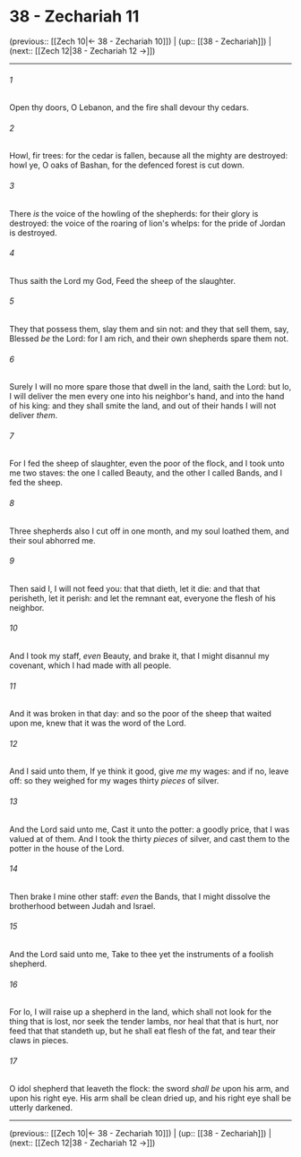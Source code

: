 # 38 - Zechariah 11

(previous:: [[Zech 10|← 38 - Zechariah 10]]) | (up:: [[38 - Zechariah]]) | (next:: [[Zech 12|38 - Zechariah 12 →]])

***


###### 1 
Open thy doors, O Lebanon, and the fire shall devour thy cedars. 

###### 2 
Howl, fir trees: for the cedar is fallen, because all the mighty are destroyed: howl ye, O oaks of Bashan, for the defenced forest is cut down. 

###### 3 
There _is_ the voice of the howling of the shepherds: for their glory is destroyed: the voice of the roaring of lion's whelps: for the pride of Jordan is destroyed. 

###### 4 
Thus saith the Lord my God, Feed the sheep of the slaughter. 

###### 5 
They that possess them, slay them and sin not: and they that sell them, say, Blessed _be_ the Lord: for I am rich, and their own shepherds spare them not. 

###### 6 
Surely I will no more spare those that dwell in the land, saith the Lord: but lo, I will deliver the men every one into his neighbor's hand, and into the hand of his king: and they shall smite the land, and out of their hands I will not deliver _them_. 

###### 7 
For I fed the sheep of slaughter, even the poor of the flock, and I took unto me two staves: the one I called Beauty, and the other I called Bands, and I fed the sheep. 

###### 8 
Three shepherds also I cut off in one month, and my soul loathed them, and their soul abhorred me. 

###### 9 
Then said I, I will not feed you: that that dieth, let it die: and that that perisheth, let it perish: and let the remnant eat, everyone the flesh of his neighbor. 

###### 10 
And I took my staff, _even_ Beauty, and brake it, that I might disannul my covenant, which I had made with all people. 

###### 11 
And it was broken in that day: and so the poor of the sheep that waited upon me, knew that it was the word of the Lord. 

###### 12 
And I said unto them, If ye think it good, give _me_ my wages: and if no, leave off: so they weighed for my wages thirty _pieces_ of silver. 

###### 13 
And the Lord said unto me, Cast it unto the potter: a goodly price, that I was valued at of them. And I took the thirty _pieces_ of silver, and cast them to the potter in the house of the Lord. 

###### 14 
Then brake I mine other staff: _even_ the Bands, that I might dissolve the brotherhood between Judah and Israel. 

###### 15 
And the Lord said unto me, Take to thee yet the instruments of a foolish shepherd. 

###### 16 
For lo, I will raise up a shepherd in the land, which shall not look for the thing that is lost, nor seek the tender lambs, nor heal that that is hurt, nor feed that that standeth up, but he shall eat flesh of the fat, and tear their claws in pieces. 

###### 17 
O idol shepherd that leaveth the flock: the sword _shall be_ upon his arm, and upon his right eye. His arm shall be clean dried up, and his right eye shall be utterly darkened.

***

(previous:: [[Zech 10|← 38 - Zechariah 10]]) | (up:: [[38 - Zechariah]]) | (next:: [[Zech 12|38 - Zechariah 12 →]])
